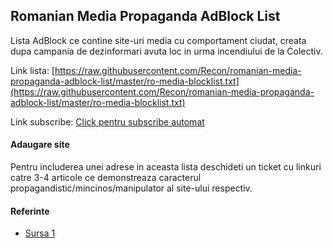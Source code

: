 ## Romanian Media Propaganda AdBlock List

Lista AdBlock ce contine site-uri media cu comportament ciudat, creata dupa campania de dezinformari avuta loc in urma incendiului de la Colectiv.


Link lista: [https://raw.githubusercontent.com/Recon/romanian-media-propaganda-adblock-list/master/ro-media-blocklist.txt](https://raw.githubusercontent.com/Recon/romanian-media-propaganda-adblock-list/master/ro-media-blocklist.txt)

Link subscribe: [Click pentru subscribe automat](abp:subscribe?location=https%3A%2F%2Fraw.githubusercontent.com%2FRecon%2Fromanian-media-propaganda-adblock-list%2Fmaster%2Fro-media-blocklist.txt&amp;title=Romanian%20Media%20Propaganda)


#### Adaugare site

Pentru includerea unei adrese in aceasta lista deschideti un ticket cu linkuri catre 3-4 articole ce demonstreaza caracterul propagandistic/mincinos/manipulator al site-ului respectiv.

#### Referinte

- [Sursa 1](https://docs.google.com/spreadsheets/d/1TAzOI44pH5f7YGAB-p5vSrzJf5rWCEHQgm2C6tZqsH8/htmlview?sle=true)